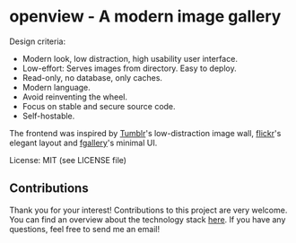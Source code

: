 # openview - A modern image gallery

Design criteria:

* Modern look, low distraction, high usability user interface. 
* Low-effort: Serves images from directory. Easy to deploy.
* Read-only, no database, only caches.
* Modern language.
* Avoid reinventing the wheel.
* Focus on stable and secure source code.
* Self-hostable.

The frontend was inspired by [Tumblr](https://www.tumblr.com/)'s low-distraction image wall, [flickr](http://www.flickr.com/)'s elegant layout and [fgallery](https://www.thregr.org/~wavexx/software/fgallery/)'s minimal UI.

License: MIT (see LICENSE file)


## Contributions

Thank you for your interest! Contributions to this project are very welcome.
You can find an overview about the technology stack [here](CONTRIBUTING.md).
If you have any questions, feel free to send me an email!
